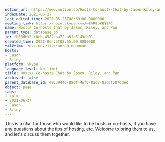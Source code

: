 ```yaml
---
notion_url: https://www.notion.so/Hosts-Co-hosts-Chat-by-Jason-Riley-and-Pan-fb63dbb2c0eb4582ba72a5fc5149cb01
indexDate: 2021-06-27
last_edited_time: 2021-06-25T08:59:00.0000000
meeting_link: https://join.skype.com/wEhREpKESENC
name: Hosts/ Co-hosts Chat by Jason, Riley, and Pan
parent_type: database_id
id: fb63dbb2-c0eb-4582-ba72-a5fc5149cb01
created_time: 2021-06-25T08:55:00.0000000
talktime: 2021-06-27T20:00:00.0000000
hosts:
- Jason
- Riley
platform: Skype
language_level: No limit
title: Hosts/ Co-hosts Chat by Jason, Riley, and Pan
archived: false
parent_database_id: e9339446-880f-4ef0-8ad7-8ad1f507dded
object: page
tags:
- Talk
- 2021-06-27
- Jason
- Riley
---
```


This is a chat for those who would like to be hosts or co-hosts, if you have any questions about the tips of hosting, etc. Welcome to bring them to us, and let's discuss them together.

